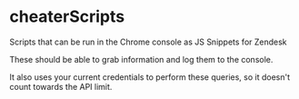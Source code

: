 # cheaterScripts

<p>Scripts that can be run in the Chrome console as JS Snippets for Zendesk</p>
<p>These should be able to grab information and log them to the console.</p>
<p>It also uses your current credentials to perform these queries, so it doesn't count towards the API limit.</p>